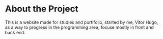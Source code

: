 # About the Project

This is a website made for studies and portifolio, started by me, Vítor Hugo, as a way to progress in the programming area, focuse mostly in front and back end.
